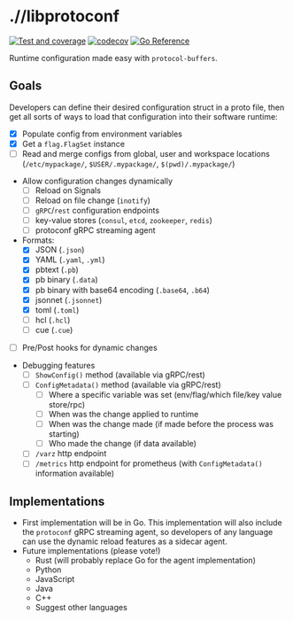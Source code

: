 # .//libprotoconf

[![Test and coverage](https://github.com/protoconf/libprotoconf/actions/workflows/ci.yml/badge.svg)](https://github.com/protoconf/libprotoconf/actions/workflows/ci.yml)
[![codecov](https://codecov.io/gh/protoconf/libprotoconf/branch/main/graph/badge.svg?token=4YsYeTWEYa)](https://codecov.io/gh/protoconf/libprotoconf)
[![Go Reference](https://pkg.go.dev/badge/github.com/protoconf/libprotoconf.svg)](https://pkg.go.dev/github.com/protoconf/libprotoconf)

Runtime configuration made easy with `protocol-buffers`.

## Goals

Developers can define their desired configuration struct in a proto file, then get all sorts of ways to load that configuration into their software runtime:

- [x] Populate config from environment variables
- [x] Get a `flag.FlagSet` instance
- [ ] Read and merge configs from global, user and workspace locations (`/etc/mypackage/`, `$USER/.mypackage/`, `$(pwd)/.mypackage/`)
- Allow configuration changes dynamically
  - [ ] Reload on Signals
  - [ ] Reload on file change (`inotify`)
  - [ ] `gRPC`/`rest` configuration endpoints
  - [ ] key-value stores (`consul`, `etcd`, `zookeeper`, `redis`)
  - [ ] protoconf gRPC streaming agent
- Formats:
  - [x] JSON (`.json`)
  - [x] YAML (`.yaml`, `.yml`)
  - [x] pbtext (`.pb`)
  - [x] pb binary (`.data`)
  - [x] pb binary with base64 encoding (`.base64`, `.b64`)
  - [x] jsonnet (`.jsonnet`)
  - [x] toml (`.toml`)
  - [ ] hcl (`.hcl`)
  - [ ] cue (`.cue`)
- [ ] Pre/Post hooks for dynamic changes
- Debugging features
  - [ ] `ShowConfig()` method (available via gRPC/rest)
  - [ ] `ConfigMetadata()` method (available via gRPC/rest)
    - [ ] Where a specific variable was set (env/flag/which file/key value store/rpc)
    - [ ] When was the change applied to runtime
    - [ ] When was the change made (if made before the process was starting)
    - [ ] Who made the change (if data available)
  - [ ] `/varz` http endpoint
  - [ ] `/metrics` http endpoint for prometheus (with `ConfigMetadata()` information available)

## Implementations

- First implementation will be in Go. This implementation will also include the `protoconf` gRPC streaming agent, so developers of any language can use the dynamic reload features as a sidecar agent.
- Future implementations (please vote!)
  - Rust (will probably replace Go for the agent implementation)
  - Python
  - JavaScript
  - Java
  - C++
  - Suggest other languages

